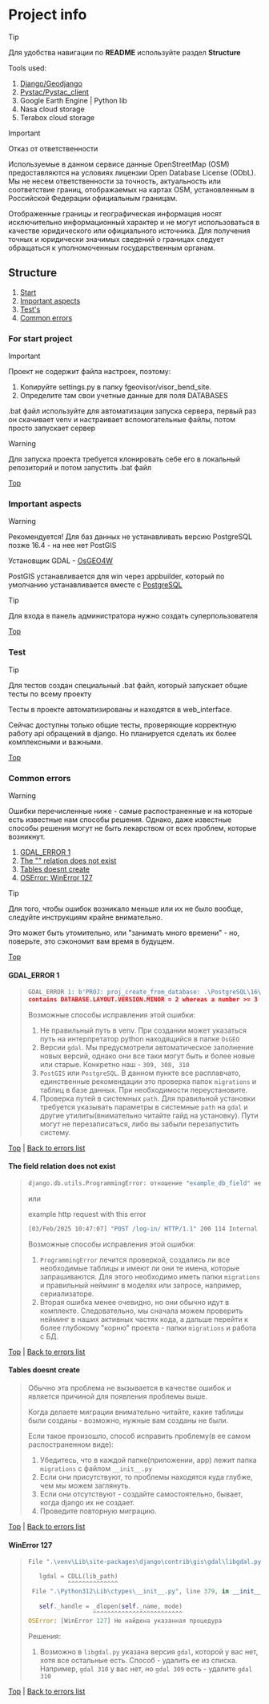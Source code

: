 # Project info

> [!TIP]
> Для удобства навигации по **README** используйте раздел **Structure**

Tools used: 
1. [Django/Geodjango](https://github.com/django/django)
2. [Pystac/Pystac_client](https://github.com/stac-utils/pystac-client)
3. Google Earth Engine | Python lib
4. Nasa cloud storage
5. Terabox cloud storage

> [!IMPORTANT]
> Отказ от ответственности
> 
> Используемые в данном сервисе данные OpenStreetMap (OSM) предоставляются на условиях лицензии Open Database License (ODbL). Мы не несем ответственности за точность, актуальность или соответствие границ, отображаемых на картах OSM, установленным в Российской Федерации официальным границам.
>
> Отображенные границы и географическая информация носят исключительно информационный характер и не могут использоваться в качестве юридического или официального источника. Для получения точных и юридически значимых сведений о границах следует обращаться к уполномоченным государственным органам. 

## Structure

1. [Start](#for-start-project)
2. [Important aspects](#important-aspects)
3. [Test's](#test)
4. [Common errors](#common-errors)

### For start project

> [!IMPORTANT]
> Проект не содержит файла настроек, поэтому:
>   1. Копируйте settings.py в папку fgeovisor/visor_bend_site.
>   2. Определите там свои учетные данные для поля DATABASES
> 
> .bat файл используйте для автоматизации запуска сервера, первый раз он скачивает venv и настраивает вспомогательные файлы, потом просто запускает сервер

> [!WARNING]
> Для запуска проекта требуется клонировать себе его в локальный репозиторий и потом запустить .bat файл

[Top](#project-info)

### Important aspects

> [!WARNING]
> Рекомендуется!
> Для баз данных не устанавливать версию PostgreSQL позже 16.4 - на нее нет PostGIS

Установщик GDAL - [OsGEO4W](https://trac.osgeo.org/osgeo4w/)

PostGIS устанавливается для win через appbuilder, который по умолчанию устанавливается вместе с [PostgreSQL](https://www.postgresql.org/)

> [!TIP]
> Для входа в панель администратора нужно создать суперпользователя

[Top](#project-info)

### Test

> [!TIP]
> Для тестов создан специальный .bat файл, который запускает общие тесты по всему проекту

Тесты в проекте автоматизированы и находятся в web_interface.

Сейчас доступны только общие тесты, проверяющие корректную работу api обращений в django.
Но планируется сделать их более комплексными и важными.

[Top](#project-info)

### Common errors

> [!WARNING]
> Ошибки перечисленные ниже - самые распостраненные и на которые есть известные нам способы решения.
> Однако, даже известные способы решения могут не быть лекарством от всех проблем, которые возникнут.

1. [GDAL_ERROR 1](#gdal_error-1)
2. [The "" relation does not exist](#the-field-relation-does-not-exist)
3. [Tables doesnt create](#tables-doesnt-create)
4. [OSError: WinError 127](#winerror-127)

> [!TIP]
> Для того, чтобы ошибок возникало меньше или их не было вообще, следуйте инструкциям крайне внимательно.
>
> Это может быть утомительно, или "занимать много времени" - но, поверьте, это сэкономит вам время в будущем.
> 
[Top](#project-info)

#### GDAL_ERROR 1
> ``` python
> GDAL_ERROR 1: b'PROJ: proj_create_from_database: .\PostgreSQL\16\share\contrib\postgis-3.5\proj\proj.db
> contains DATABASE.LAYOUT.VERSION.MINOR = 2 whereas a number >= 3 is expected. It comes from another PROJ installation.'
> ```
> Возможные способы исправления этой ошибки:
> 1. Не правильный путь в venv. При создании может указаться путь на интерпретатор python находящийся в папке `OsGEO`
> 2. Версии `gdal`. Мы предусмотрели автоматическое заполнение новых версий, однако они все таки могут быть и более новые или старые. Конкретно наш - `309, 308, 310`
> 3. `PostGIS` или `PostgreSQL`. В данном пункте все расплавчато, единственные рекомендации это проверка папок `migrations` и таблиц в базе данных. При необходимости переустановите.
> 4. Проверка путей в системных `path`. Для правильной установки требуется указывать параметры в системные `path` на `gdal` и другие утилиты(внимательно читайте гайд на установку). Пути могут не перезаписаться, либо вы забыли перезапустить систему.

[Top](#project-info) |
[Back to errors list](#common-errors)

#### The field relation does not exist
> ``` python
> django.db.utils.ProgrammingError: отношение "example_db_field" не существует
> ```
> 
> или
> 
> example http request with this error
> ``` bat
> [03/Feb/2025 10:47:07] "POST /log-in/ HTTP/1.1" 200 114 Internal Server Error: /get-polygons/"
> ```
>
> Возможные способы исправления этой ошибки:
> 1. `ProgrammingError` лечится проверкой, создались ли все необходимые таблицы и имеют ли они те имена, которые запрашиваются. Для этого необходимо иметь папки `migrations` и правильный нейминг в моделях или запросе, например, сериализаторе.
> 2. Вторая ошибка менее очевидно, но они обычно идут в комплекте. Следовательно, мы сначала можем проверить нейминг в наших активных частях кода, а дальше перейти к более глубокому "корню" проекта - папки `migrations` и работа с БД.

[Top](#project-info) |
[Back to errors list](#common-errors)

#### Tables doesnt create
> Обычно эта проблема не вызывается в качестве ошибок и является причиной для появления проблемы выше.
>
> Когда делаете миграции внимательно читайте, какие таблицы были созданы - возможно, нужные вам созданы не были.
>
> Если такое произошло, способ исправить проблему(в ее самом распостраненном виде):
> 1. Убедитесь, что в каждой папке(приложении, app) лежит папка `migrations` с файлом `__init__.py`
> 2. Если они присутствуют, то проблемы находятся куда глубже, чем мы можем заглянуть.
> 3. Если они отсутствуют - создайте самостоятельно, бывает, когда django их не создает.
> 4. Проведите повторную миграцию.

[Top](#project-info) |
[Back to errors list](#common-errors)

#### WinError 127

> ``` python
> File ".\venv\Lib\site-packages\django\contrib\gis\gdal\libgdal.py", line 72, in <module>
>
>    lgdal = CDLL(lib_path)
>            ^^^^^^^^^^^^^^
>  File ".\Python312\Lib\ctypes\__init__.py", line 379, in __init__
>  
>    self._handle = _dlopen(self._name, mode)
>                   ^^^^^^^^^^^^^^^^^^^^^^^^^
>OSError: [WinError 127] Не найдена указанная процедура
>```
> Решения:
> 1. Возможно в `libgdal.py` указана версия `gdal`, которой у вас нет, хотя все остальные есть. Способ - удалить ее из списка. Например, `gdal 310` у вас нет, но `gdal 309` есть - удалите `gdal 310`

[Top](#project-info) |
[Back to errors list](#common-errors)
